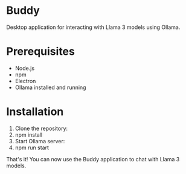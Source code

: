 # Buddy

Desktop application for interacting with Llama 3 models using Ollama.

# Prerequisites

- Node.js
- npm
- Electron
- Ollama installed and running

# Installation

1. Clone the repository:
2. npm install
3. Start Ollama server:
4. npm run start

That's it! You can now use the Buddy application to chat with Llama 3 models.
